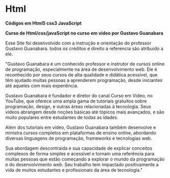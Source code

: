 # Html
**Códigos em Html5 css3 JavaScript**

**Curso de Html/css/javaScript no curso em video por Gustavo Guanabara**

Esse Site foi desenvolvido com a instrução e orientação do professor Gustavo Guanabara. todos os créditos e direito a referencia são atribuido a ele.

"Gustavo Guanabara é um conhecido professor e instrutor de cursos online de programação, especialmente na área de desenvolvimento web. Ele é reconhecido por seus cursos de alta qualidade e didática acessível, que têm ajudado muitas pessoas a aprenderem programação, desde iniciantes até aqueles com mais experiência.

Gustavo Guanabara é fundador e diretor do canal Curso em Vídeo, no YouTube, que oferece uma ampla gama de tutoriais gratuitos sobre programação, design, e outras áreas relacionadas à tecnologia. Seus vídeos abrangem desde noções básicas até tópicos mais avançados, e são muito populares entre estudantes de todas as idades.

Além dos tutoriais em vídeo, Gustavo Guanabara também desenvolve e ministra cursos completos em plataformas de ensino online, abordando diversas linguagens de programação, frameworks e tecnologias web.

Sua abordagem descontraída e sua capacidade de explicar conceitos complexos de forma simples e acessível o tornam uma referência para muitas pessoas que estão começando a explorar o mundo da programação e do desenvolvimento web. Seu trabalho tem impactado positivamente a vida de muitos estudantes e profissionais da área de tecnologia."
